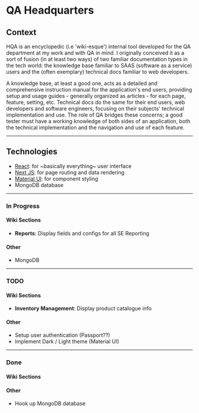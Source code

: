 # QA Headquarters
 
## Context

HQA is an encyclopedic (i.e 'wiki-esque') internal tool developed for the QA department at my work and with QA in mind. I originally conceived it as a sort of fusion (in at least two ways) of two familiar documentation types in the tech world: the knowledge base familiar to SAAS (software as a service) users and the (often exemplary) technical docs familiar to
web developers.

A knowledge base, at least a good one, acts as a detailed and comprehensive instruction manual for the application's end users, providing setup and usage guides - generally organized as articles - for each page, feature, setting, etc.
Technical docs do the same for their end users, web developers and software engineers, focusing on their subjects' technical implementation and use. The role of QA bridges these concerns; a good tester must have a working knowledge of both sides of an application, both the technical implementation and the navigation and use of each feature.

---

## Technologies 
- [React](https://reactjs.org/): for ~basically everything~ user interface
- [Next JS](https://nextjs.org/): for page routing and data rendering
- [Material UI](https://material-ui.com/): for component styling
- MongoDB database

---
### In Progress

#### Wiki Sections
- **Reports**: Display fields and configs for all SE Reporting

#### Other
- MongoDB 

---
### TODO
#### Wiki Sections
- **Inventory Management**: Display product catalogue info

#### Other
- Setup user authentication (Passport??)
- Implement Dark / Light theme (Material UI) 

---
### Done
#### Wiki Sections

#### Other
- Hook up MongoDB database